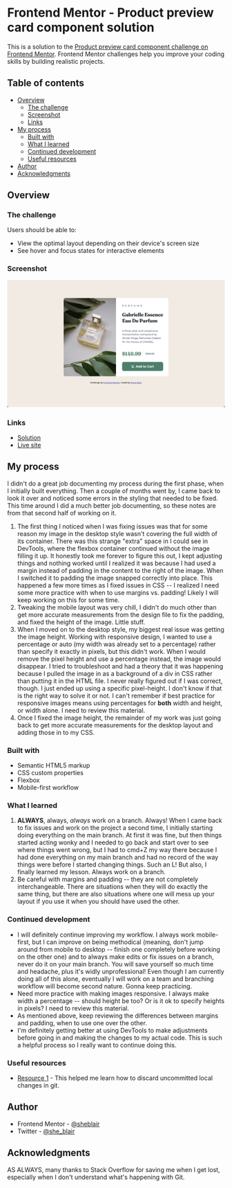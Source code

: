 # Frontend Mentor - Product preview card component solution

This is a solution to the [Product preview card component challenge on Frontend Mentor](https://www.frontendmentor.io/challenges/product-preview-card-component-GO7UmttRfa). Frontend Mentor challenges help you improve your coding skills by building realistic projects. 

## Table of contents

- [Overview](#overview)
  - [The challenge](#the-challenge)
  - [Screenshot](#screenshot)
  - [Links](#links)
- [My process](#my-process)
  - [Built with](#built-with)
  - [What I learned](#what-i-learned)
  - [Continued development](#continued-development)
  - [Useful resources](#useful-resources)
- [Author](#author)
- [Acknowledgments](#acknowledgments)

## Overview

### The challenge

Users should be able to:

- View the optimal layout depending on their device's screen size
- See hover and focus states for interactive elements

### Screenshot

![](./images/product-preview-card-screenshot.png)

### Links

- [Solution](https://github.com/sheblair/product-preview-card)
- [Live site](https://sheblair.github.io/product-preview-card/)

## My process

I didn't do a great job documenting my process during the first phase, when I initially built everything. Then a couple of months went by, I came back to look it over and noticed some errors in the styling that needed to be fixed. This time around I did a much better job documenting, so these notes are from that second half of working on it.
1. The first thing I noticed when I was fixing issues was that for some reason my image in the desktop style wasn't covering the full width of its container. There was this strange "extra" space in I could see in DevTools, where the flexbox container continued without the image filling it up. It honestly took me forever to figure this out, I kept adjusting things and nothing worked until I realized it was because I had used a margin instead of padding in the content to the right of the image. When I switched it to padding the image snapped correctly into place. This happened a few more times as I fixed issues in CSS -- I realized I need some more practice with when to use margins vs. padding! Likely I will keep working on this for some time. 
2. Tweaking the mobile layout was very chill, I didn't do much other than get more accurate measurements from the design file to fix the padding, and fixed the height of the image. Little stuff.
3. When I moved on to the desktop style, my biggest real issue was getting the image height. Working with responsive design, I wanted to use a percentage or auto (my width was already set to a percentage) rather than specify it exactly in pixels, but this didn't work. When I would remove the pixel height and use a percentage instead, the image would disappear. I tried to troubleshoot and had a theory that it was happening because I pulled the image in as a background of a div in CSS rather than putting it in the HTML file. I never really figured out if I was correct, though. I just ended up using a specific pixel-height. I don't know if that is the right way to solve it or not. I can't remember if best practice for responsive images means using percentages for **both** width and height, or width alone. I need to review this material. 
4. Once I fixed the image height, the remainder of my work was just going back to get more accurate measurements for the desktop layout and adding those in to my CSS. 

### Built with

- Semantic HTML5 markup
- CSS custom properties
- Flexbox
- Mobile-first workflow

### What I learned

1. **ALWAYS**, always, *always* work on a branch. Always! When I came back to fix issues and work on the project a second time, I initially starting doing everything on the main branch. At first it was fine, but then things started acting wonky and I needed to go back and start over to see where things went wrong, but I had to cmd+Z my way there because I had done everything on my main branch and had no record of the way things were before I started changing things. Such an L! But also, I finally learned my lesson. Always work on a branch. 
2. Be careful with margins and padding -- they are not completely interchangeable. There are situations when they will do exactly the same thing, but there are also situations where one will mess up your layout if you use it when you should have used the other. 

### Continued development

- I will definitely continue improving my workflow. I always work mobile-first, but I can improve on being methodical (meaning, don't jump around from mobile to desktop -- finish one completely before working on the other one) and to always make edits or fix issues on a branch, never do it on your main branch. You will save yourself so much time and headache, plus it's widly unprofessional! Even though I am currently doing all of this alone, eventually I will work on a team and branching workflow will become second nature. Gonna keep practicing.
- Need more practice with making images responsive. I always make width a percentage -- should height be too? Or is it ok to specify heights in pixels? I need to review this material.
- As mentioned above, keep reviewing the differences between margins and padding, when to use one over the other. 
- I'm definitely getting better at using DevTools to make adjustments before going in and making the changes to my actual code. This is such a helpful process so I really want to continue doing this.

### Useful resources

- [Resource 1](https://www.git-tower.com/learn/git/commands/git-restore) - This helped me learn how to discard uncommitted local changes in git.

## Author

- Frontend Mentor - [@sheblair](https://www.frontendmentor.io/profile/sheblair)
- Twitter - [@she_blair](https://www.twitter.com/she_blair)

## Acknowledgments

AS ALWAYS, many thanks to Stack Overflow for saving me when I get lost, especially when I don't understand what's happening with Git. 

